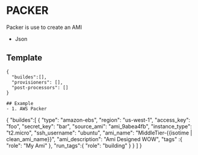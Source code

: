 # PACKER
Packer is use to create an AMI
- Json

## Template
```
{
  "buildes":[],
  "provisioners": [],
  "post-processors": []
}

## Example
- 1. AWS Packer
```
{
    "buildes":[
      {
        "type": "amazon-ebs",
        "region": "us-west-1",
        "access_key": "foo",
        "secret_key": "bar",
        "source_ami": "ami_9abea4fb",
        "instance_type": "t2.micro",
        "ssh_username": "ubuntu",
        "ami_name": "MiddleTier-{{isotime | clean_ami_name}}",
        "ami_description": "Ami Designed WOW",
        "tags" :{
              "role": "My Ami"
        },
        "run_tags":{
                "role": "building"
        }
      }
    ]
}
```
